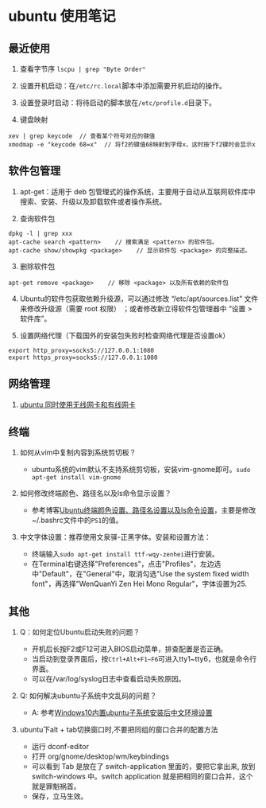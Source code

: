 # ubuntu 使用笔记

## 最近使用

1. 查看字节序 `lscpu | grep "Byte Order"`

2. 设置开机启动：在`/etc/rc.local`脚本中添加需要开机启动的操作。

3. 设置登录时启动：将待启动的脚本放在`/etc/profile.d`目录下。

4. 键盘映射
```
xev | grep keycode  // 查看某个符号对应的键值
xmodmap -e "keycode 68=x"  // 将f2的键值68映射到字母x，这时按下f2键时会显示x
```

## 软件包管理

1. apt-get：适用于 deb 包管理式的操作系统，主要用于自动从互联网软件库中搜索、安装、升级以及卸载软件或者操作系统。

2. 查询软件包
```
dpkg -l | grep xxx
apt-cache search <pattern>    // 搜索满足 <pattern> 的软件包。
apt-cache show/showpkg <package>    // 显示软件包 <package> 的完整描述。
```

3. 删除软件包
```
apt-get remove <package>    // 移除 <package> 以及所有依赖的软件包
```

4. Ubuntu的软件包获取依赖升级源，可以通过修改 “/etc/apt/sources.list” 文件来修改升级源（需要 root 权限） ；或者修改新立得软件包管理器中 “设置 > 软件库”。

5. 设置网络代理（下载国外的安装包失败时检查网络代理是否设置ok）
```
export http_proxy=socks5://127.0.0.1:1080
export https_proxy=socks5://127.0.0.1:1080
```

## 网络管理

1. [ubuntu 同时使用无线网卡和有线网卡](https://blog.csdn.net/huohongpeng/article/details/78608671)

## 终端

1. 如何从vim中复制内容到系统剪切板？
    - ubuntu系统的vim默认不支持系统剪切板，安装vim-gnome即可。`sudo apt-get install vim-gnome`

2. 如何修改终端颜色、路径名以及ls命令显示设置？
    - 参考博客[Ubuntu终端颜色设置、路径名设置以及ls命令设置](http://blog.sina.com.cn/s/blog_65a8ab5d0101g6cf.html)，主要是修改\~/.bashrc文件中的`PS1`的值。

3. 中文字体设置：推荐使用文泉驿-正黑字体。安装和设置方法：
    - 终端输入`sudo apt-get install ttf-wqy-zenhei`进行安装。
    - 在Terminal右键选择"Preferences"，点击"Profiles"，左边选中"Default"，在"General"中，取消勾选"Use the system fixed width font"，再选择"WenQuanYi Zen Hei Mono Regular"，字体设置为25.

## 其他

1. Q：如何定位Ubuntu启动失败的问题？
    - 开机后长按F2或F12可进入BIOS启动菜单，排查配置是否正确。
    - 当启动到登录界面后，按`Ctrl+Alt+F1~F6`可进入tty1~tty6，也就是命令行界面。
    - 可以在/var/log/syslog日志中查看启动失败原因。

2. Q: 如何解决ubuntu子系统中文乱码的问题？
    - A: 参考[Windows10内置ubuntu子系统安装后中文环境设置](https://blog.csdn.net/KERTORP/article/details/80102143)

3. ubuntu下alt + tab切换窗口时,不要把同组的窗口合并的配置方法
    - 运行 dconf-editor 
    - 打开 org/gnome/desktop/wm/keybindings
    - 可以看到 <alt> Tab 是放在了 switch-application 里面的，要把它拿出来, 放到 switch-windows 中。switch application 就是把相同的窗口合并，这个就是罪魁祸首。
    - 保存，立马生效。

